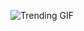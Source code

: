 
<!-- GIF_SECTION -->
![Trending GIF](https://media3.giphy.com/media/v1.Y2lkPThiYjIxNzcyNDN5Zmp2NXc3OXk4N3AxNTdpYWszbWE0a2Vsc3RsdTVjNTIwd29ndiZlcD12MV9naWZzX3NlYXJjaCZjdD1n/A06UFEx8jxEwU/giphy.gif)
<!-- END_GIF_SECTION -->
